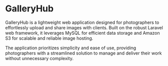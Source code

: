 GalleryHub
==========
GalleryHub is a lightweight web application designed for photographers to effortlessly upload and share images with clients. Built on the robust Laravel web framework, it leverages MySQL for efficient data storage and Amazon S3 for scalable and reliable image hosting.

The application prioritizes simplicity and ease of use, providing photographers with a streamlined solution to manage and deliver their work without unnecessary complexity.
